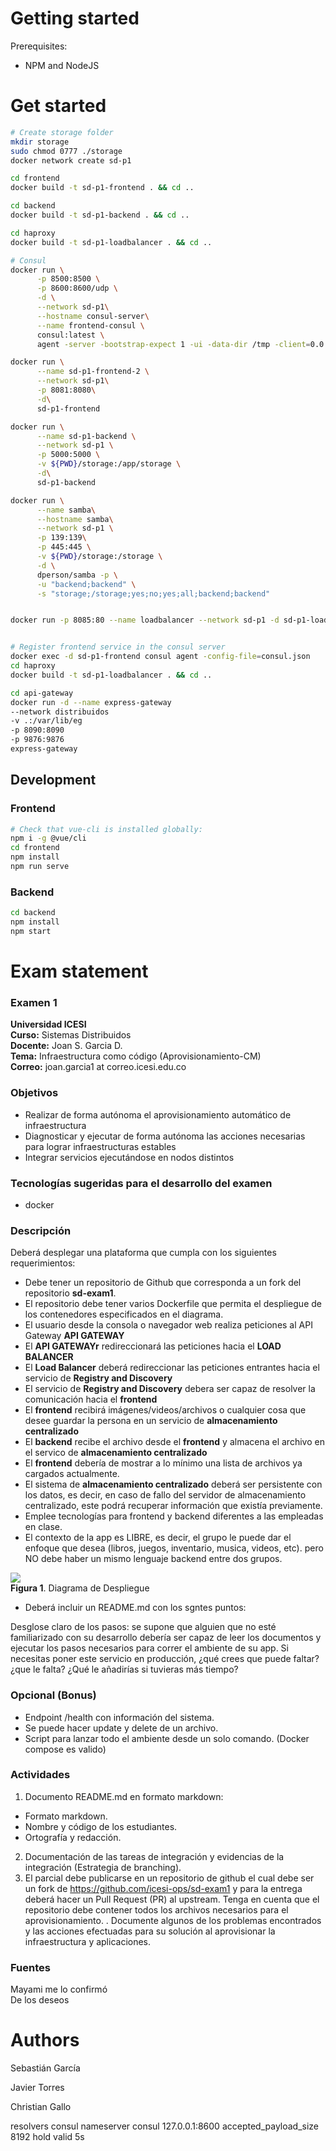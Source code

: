 # Getting started

Prerequisites:

* NPM and NodeJS

# Get started

~~~bash
# Create storage folder 
mkdir storage
sudo chmod 0777 ./storage
docker network create sd-p1

cd frontend
docker build -t sd-p1-frontend . && cd ..

cd backend 
docker build -t sd-p1-backend . && cd ..

cd haproxy
docker build -t sd-p1-loadbalancer . && cd ..

# Consul
docker run \
      -p 8500:8500 \
      -p 8600:8600/udp \
      -d \
      --network sd-p1\
      --hostname consul-server\
      --name frontend-consul \
      consul:latest \
      agent -server -bootstrap-expect 1 -ui -data-dir /tmp -client=0.0.0.0

docker run \
      --name sd-p1-frontend-2 \
      --network sd-p1\
      -p 8081:8080\
      -d\
      sd-p1-frontend

docker run \
      --name sd-p1-backend \
      --network sd-p1 \
      -p 5000:5000 \
      -v ${PWD}/storage:/app/storage \
      -d\
      sd-p1-backend

docker run \
      --name samba\
      --hostname samba\
      --network sd-p1 \
      -p 139:139\
      -p 445:445 \
      -v ${PWD}/storage:/storage \
      -d \
      dperson/samba -p \
      -u "backend;backend" \
      -s "storage;/storage;yes;no;yes;all;backend;backend"


docker run -p 8085:80 --name loadbalancer --network sd-p1 -d sd-p1-loadbalancer


# Register frontend service in the consul server
docker exec -d sd-p1-frontend consul agent -config-file=consul.json
cd haproxy
docker build -t sd-p1-loadbalancer . && cd ..

cd api-gateway
docker run -d --name express-gateway
--network distribuidos
-v .:/var/lib/eg
-p 8090:8090
-p 9876:9876
express-gateway

~~~

## Development 
### Frontend 

~~~bash
# Check that vue-cli is installed globally:
npm i -g @vue/cli 
cd frontend 
npm install
npm run serve
~~~
### Backend

~~~bash
cd backend
npm install
npm start
~~~

# Exam statement 
### Examen 1
**Universidad ICESI**  
**Curso:** Sistemas Distribuidos  
**Docente:** Joan S. Garcia D.  
**Tema:** Infraestructura como código (Aprovisionamiento-CM)  
**Correo:** joan.garcia1 at correo.icesi.edu.co

### Objetivos
* Realizar de forma autónoma el aprovisionamiento automático de infraestructura
* Diagnosticar y ejecutar de forma autónoma las acciones necesarias para lograr infraestructuras estables
* Integrar servicios ejecutándose en nodos distintos


### Tecnologías sugeridas para el desarrollo del examen
* docker

### Descripción
Deberá desplegar una plataforma que cumpla con los siguientes requerimientos:

* Debe tener un repositorio de Github que corresponda a un fork del repositorio **sd-exam1**.
* El repositorio debe tener varios Dockerfile que permita el despliegue de los contenedores especificados en el diagrama.
* El usuario desde la consola o navegador web realiza peticiones al API Gateway **API GATEWAY**
* El **API GATEWAYr** redireccionará las peticiones hacia el **LOAD BALANCER**
* El **Load Balancer** deberá redireccionar las peticiones entrantes hacia el servicio de **Registry and Discovery**
* El servicio de **Registry and Discovery** debera ser capaz de resolver la comunicación hacia el **frontend**
* El **frontend** recibirá imágenes/videos/archivos o cualquier cosa que desee guardar la persona en un servicio de **almacenamiento centralizado**
* El **backend** recibe el archivo desde el **frontend** y almacena el archivo en el servico de **almacenamiento centralizado**
* El **frontend** debería de mostrar a lo mínimo una lista de archivos ya cargados actualmente.
* El sistema de **almacenamiento centralizado** deberá ser persistente con los datos, es decir, en caso de fallo del servidor de almacenamiento centralizado, este podrá recuperar información que existía previamente.
* Emplee tecnologías para frontend y backend diferentes a las empleadas en clase.
* El contexto de la app es LIBRE, es decir, el grupo le puede dar el enfoque que desea (libros, juegos, inventario, musica, videos, etc). pero NO debe haber un mismo lenguaje backend entre dos grupos.

![](https://i.ibb.co/hWyQCRp/midter1-drawio.png)  
**Figura 1**. Diagrama de Despliegue

* Deberá incluir un README.md con los sgntes puntos:

Desglose claro de los pasos: se supone que alguien que no esté familiarizado con su desarrollo debería ser capaz de leer los documentos y ejecutar los pasos necesarios para correr el ambiente de su app.
Si necesitas poner este servicio en producción, ¿qué crees que puede faltar? ¿que le falta? ¿Qué le añadirías si tuvieras más tiempo?

### Opcional (Bonus)
* Endpoint /health con información del sistema.
* Se puede hacer update y delete de un archivo.
* Script para lanzar todo el ambiente desde un solo comando. (Docker compose es valido)


### Actividades
1. Documento README.md en formato markdown:  
  * Formato markdown.
  * Nombre y código de los estudiantes.
  * Ortografía y redacción.
2. Documentación de las tareas de integración y evidencias de la integración (Estrategia de branching).
3. El parcial debe publicarse en un repositorio de github el cual debe ser un fork de https://github.com/icesi-ops/sd-exam1 y para la entrega deberá hacer un Pull Request (PR) al upstream. Tenga en cuenta que el repositorio debe contener todos los archivos necesarios para el aprovisionamiento.
. Documente algunos de los problemas encontrados y las acciones efectuadas para su solución al aprovisionar la infraestructura y aplicaciones.

### Fuentes
Mayami me lo confirmó  
De los deseos

# Authors

Sebastián García

Javier Torres 

Christian Gallo 

resolvers consul
    nameserver consul 127.0.0.1:8600
    accepted_payload_size 8192
    hold valid 5s